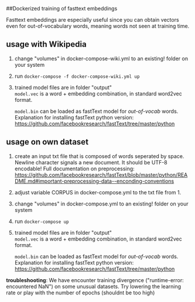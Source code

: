 ##Dockerized training of fasttext embeddings

Fasttext embeddings are especially useful since you can obtain vectors even for out-of-vocabulary words, 
meaning words not seen at training time. 

## usage with Wikipedia
1. change "volumes" in docker-compose-wiki.yml to an existing! folder on your system
2. run `docker-compose -f docker-compose-wiki.yml up`
3. trained model files are in folder "output"    
    `model.vec` is a word + embedding combination, in standard word2vec format.
    
    `model.bin` can be loaded as fastText model for *out-of-vocab* words. 
    Explanation for installing fastText python version: https://github.com/facebookresearch/fastText/tree/master/python
    
## usage on own dataset
1. create an input txt file that is composed of words seperated by space. Newline character signals a new document. It should be UTF-8 encodable!
Full documentation on preprocessing: https://github.com/facebookresearch/fastText/blob/master/python/README.md#important-preprocessing-data--enconding-conventions
2. adjust variable CORPUS in docker-compose.yml to the txt file from 1.
3. change "volumes" in docker-compose.yml to an existing! folder on your system
4. run `docker-compose up`
5. trained model files are in folder "output"    
    `model.vec` is a word + embedding combination, in standard word2vec format.
    
    `model.bin` can be loaded as fastText model for *out-of-vocab* words. 
    Explanation for installing fastText python version: https://github.com/facebookresearch/fastText/tree/master/python
    
**troubleshooting**: We have encounter training divergence ("runtime-error: encountered NaN") on some unusual datasets. Try lowering the learning rate or 
play with the number of epochs (shouldnt be too high) 
    


